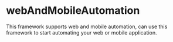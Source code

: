 # webAndMobileAutomation
This framework supports web and mobile automation, can use this framework to start automating your web or mobile application.
